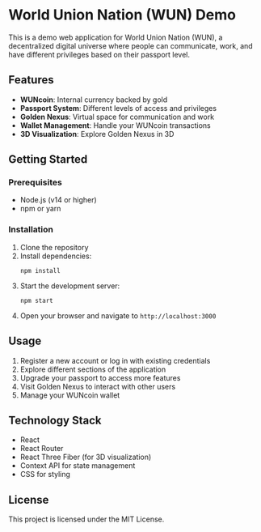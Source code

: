 # World Union Nation (WUN) Demo

This is a demo web application for World Union Nation (WUN), a decentralized digital universe where people can communicate, work, and have different privileges based on their passport level.

## Features

- **WUNcoin**: Internal currency backed by gold
- **Passport System**: Different levels of access and privileges
- **Golden Nexus**: Virtual space for communication and work
- **Wallet Management**: Handle your WUNcoin transactions
- **3D Visualization**: Explore Golden Nexus in 3D

## Getting Started

### Prerequisites

- Node.js (v14 or higher)
- npm or yarn

### Installation

1. Clone the repository
2. Install dependencies:
   ```
   npm install
   ```
3. Start the development server:
   ```
   npm start
   ```
4. Open your browser and navigate to `http://localhost:3000`

## Usage

1. Register a new account or log in with existing credentials
2. Explore different sections of the application
3. Upgrade your passport to access more features
4. Visit Golden Nexus to interact with other users
5. Manage your WUNcoin wallet

## Technology Stack

- React
- React Router
- React Three Fiber (for 3D visualization)
- Context API for state management
- CSS for styling

## License

This project is licensed under the MIT License.